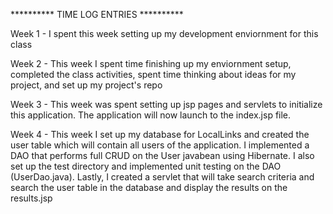 ********** TIME LOG ENTRIES ********** 

Week 1 - I spent this week setting up my development enviornment for this class

Week 2 - This week I spent time finishing up my enviornment setup, completed the class activities, spent time
thinking about ideas for my project, and set up my project's repo

Week 3 - This week was spent setting up jsp pages and servlets to initialize this application.  The application will now launch to the index.jsp file.

Week 4 - This week I set up my database for LocalLinks and created the user table which will contain all users of the application.  I implemented a DAO that performs full CRUD on the User javabean using Hibernate.  I also set up the test directory and implemented unit testing on the DAO (UserDao.java).  Lastly,  I created a servlet that will take search criteria and search the user table in the database and display the results on the results.jsp
